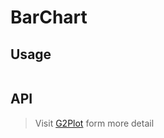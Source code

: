 # BarChart

## Usage

```tsx | pure

```

## API

<API id="BarChart"></API>

> Visit [G2Plot](https://g2plot.antv.antgroup.com/api/plot-api) form more detail
